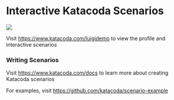 # Interactive Katacoda Scenarios

[![](http://shields.katacoda.com/katacoda/luigidemo/count.svg)](https://www.katacoda.com/luigidemo "Get your profile on Katacoda.com")

Visit https://www.katacoda.com/luigidemo to view the profile and interactive scenarios

### Writing Scenarios
Visit https://www.katacoda.com/docs to learn more about creating Katacoda scenarios

For examples, visit https://github.com/katacoda/scenario-example
